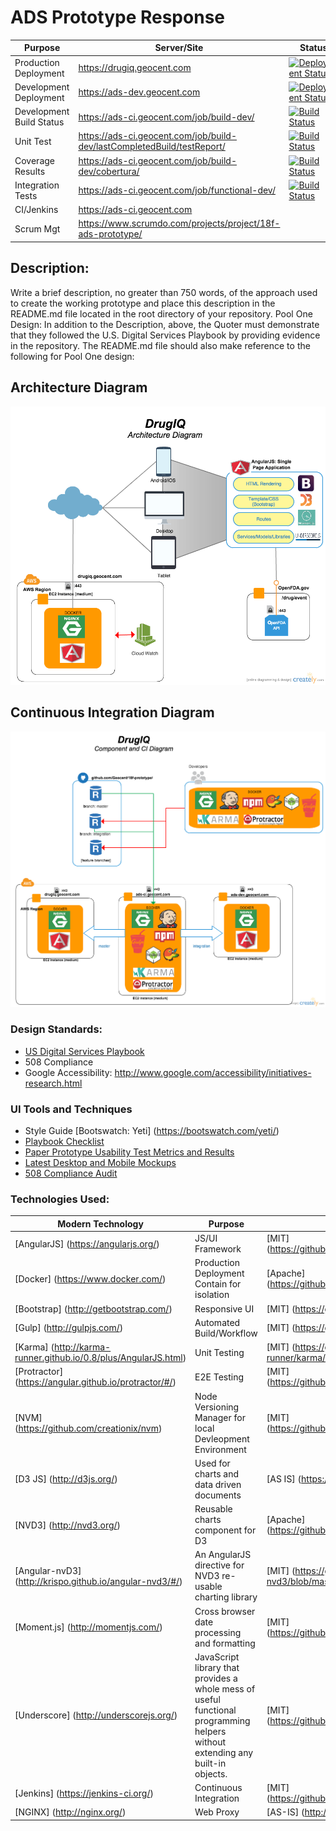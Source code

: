 # ADS Prototype Response

| Purpose | Server/Site | Status |
| ------------------- | ------------- | ------------- |
| Production Deployment | https://drugiq.geocent.com | [![Deployment Status](https://ads-ci.geocent.com/buildStatus/icon?job=deploy-prod)](https://ads-ci.geocent.com/job/deploy-prod/) |
| Development Deployment | https://ads-dev.geocent.com | [![Deployment Status](https://ads-ci.geocent.com/buildStatus/icon?job=deploy-dev)](https://ads-ci.geocent.com/job/deploy-dev/) |
| Development Build Status | https://ads-ci.geocent.com/job/build-dev/ | [![Build Status](https://ads-ci.geocent.com/buildStatus/icon?job=build-dev)](https://ads-ci.geocent.com/job/build-dev/) |
| Unit Test | https://ads-ci.geocent.com/job/build-dev/lastCompletedBuild/testReport/ | [![Build Status](https://ads-ci.geocent.com/buildStatus/icon?job=build-dev)](https://ads-ci.geocent.com/job/build-dev/) |
| Coverage Results | https://ads-ci.geocent.com/job/build-dev/cobertura/ | [![Build Status](https://ads-ci.geocent.com/buildStatus/icon?job=build-dev)](https://ads-ci.geocent.com/job/build-dev/) |
| Integration Tests | https://ads-ci.geocent.com/job/functional-dev/ | [![Build Status](https://ads-ci.geocent.com/buildStatus/icon?job=functional-dev)](https://ads-ci.geocent.com/job/functional-dev/) |
| CI/Jenkins | https://ads-ci.geocent.com |  |
| Scrum Mgt | https://www.scrumdo.com/projects/project/18f-ads-prototype/ |  |

## Description:

Write a brief description, no greater than 750 words, of the approach used to create the working prototype and place this description in the README.md file located in the root directory of your repository.
Pool One Design: In addition to the Description, above, the Quoter must demonstrate that they followed the U.S. Digital Services Playbook by providing evidence in the repository. The README.md file should also make reference to the following for Pool One design:

## Architecture Diagram

![DrugIQ Architecture](./docs/18f_ADS_DrugIQ_ArchitectureDiagram_v1.0.png)

## Continuous Integration Diagram

![DrugIQ Architecture](./docs/18f_ADS_DrugIQ_CI-Diagram_v1.0.png)

### Design Standards:
* [US Digital Services Playbook](https://playbook.cio.gov/#play3)
* 508 Compliance
* Google Accessibility: http://www.google.com/accessibility/initiatives-research.html

### UI Tools and Techniques
* Style Guide [Bootswatch: Yeti] (https://bootswatch.com/yeti/)
* [Playbook Checklist](/docs/HCD/USG%20Playbook%20Checklist.xlsx)
* [Paper Prototype Usability Test Metrics and Results](./docs/HCD/ADS-Usability%20Test-Metrics.xlsx)
* [Latest Desktop and Mobile Mockups](docs/HCD/ADS-ThirdDraftMockup-with%20Mobile.pdf)
* [508 Compliance Audit](./docs/HCD/508_Compliance_Audit.xlsx)

### Technologies Used:
| Modern Technology  |    Purpose    |    License    |
| ------------------- | ------------- | ------------- |
| [AngularJS] (https://angularjs.org/)  | JS/UI Framework  | [MIT] (https://github.com/angular/angular.js/blob/master/LICENSE)  |
| [Docker] (https://www.docker.com/) | Production Deployment Contain for isolation  | [Apache] (https://github.com/docker/docker/blob/master/LICENSE)  |
| [Bootstrap] (http://getbootstrap.com/) | Responsive UI  | [MIT] (https://github.com/twbs/bootstrap/blob/master/LICENSE)  |
| [Gulp] (http://gulpjs.com/)  | Automated Build/Workflow  | [MIT] (https://github.com/gulpjs/gulp/blob/master/LICENSE)  |
| [Karma] (http://karma-runner.github.io/0.8/plus/AngularJS.html)  | Unit Testing  | [MIT] (https://github.com/karma-runner/karma/blob/master/LICENSE)  |
| [Protractor] (https://angular.github.io/protractor/#/)  | E2E Testing  | [MIT] (https://github.com/angular/protractor/blob/master/LICENSE)  |
| [NVM] (https://github.com/creationix/nvm)  | Node Versioning Manager for local Devleopment Environment  | [MIT] (https://github.com/creationix/nvm/blob/master/LICENSE.md)  |
| [D3 JS] (http://d3js.org/) | Used for charts and data driven documents | [AS IS] (https://github.com/mbostock/d3/blob/master/LICENSE) |
| [NVD3] (http://nvd3.org/) | Reusable charts component for D3 | [Apache] (https://github.com/novus/nvd3/blob/master/LICENSE.md) |
| [Angular-nvD3] (http://krispo.github.io/angular-nvd3/#/) | An AngularJS directive for NVD3 re-usable charting library | [MIT] (https://github.com/krispo/angular-nvd3/blob/master/LICENSE) |
| [Moment.js] (http://momentjs.com/) | Cross browser date processing and formatting | [MIT] (https://github.com/moment/moment/blob/develop/LICENSE) |
| [Underscore] (http://underscorejs.org/) | JavaScript library that provides a whole mess of useful functional programming helpers without extending any built-in objects. | [MIT] (https://github.com/jashkenas/underscore/blob/master/LICENSE) |
| [Jenkins] (https://jenkins-ci.org/) | Continuous Integration | [MIT] (https://github.com/jenkinsci/jenkins/blob/master/LICENSE.txt) |
| [NGINX] (http://nginx.org/) | Web Proxy | [AS-IS] (http://nginx.org/LICENSE) |
